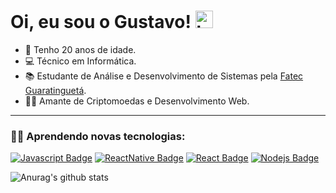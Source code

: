  # Oi, eu sou o Gustavo! <img src="https://user-images.githubusercontent.com/1303154/88677602-1635ba80-d120-11ea-84d8-d263ba5fc3c0.gif" width="28px" alt="hi">

* 📅 Tenho 20 anos de idade.
* 💻 Técnico em Informática.
* 📚 Estudante de Análise e Desenvolvimento de Sistemas pela [Fatec Guaratinguetá](http://www.fatecguaratingueta.edu.br/).
* 🏴‍☠️ Amante de Criptomoedas e Desenvolvimento Web.
<hr/>

### 👨‍💻 Aprendendo novas tecnologias:

[![Javascript Badge](https://img.shields.io/badge/-Javascript-F0DB4F?style=for-the-badge&labelColor=273849&logo=javascript&logoColor=F0DB4F)](#) 
[![ReactNative Badge](https://img.shields.io/badge/-React%20Native-273849?style=for-the-badge&labelColor=61DBFB&logo=react&logoColor=FFFFFF)](#)
[![React Badge](https://img.shields.io/badge/-React-273849?style=for-the-badge&labelColor=61DBFB&logo=react&logoColor=273849)](#)
[![Nodejs Badge](https://img.shields.io/badge/-Nodejs-3C873A?style=for-the-badge&labelColor=273849&logo=node.js&logoColor=3C873A)](#)

![Anurag's github stats](https://github-readme-stats.vercel.app/api?username=scrowszinho&show_icons=true&theme=dracula)

